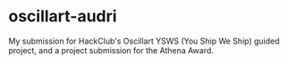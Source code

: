 # oscillart-audri
My submission for HackClub's Oscillart YSWS (You Ship We Ship) guided project, and a project submission for the Athena Award.
